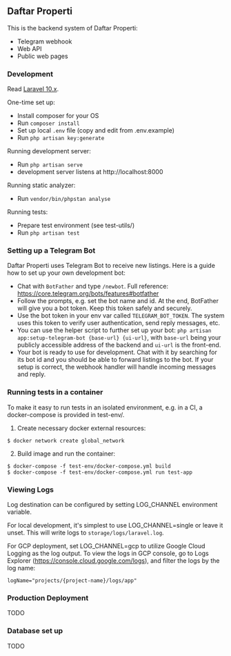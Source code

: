 ## Daftar Properti

This is the backend system of Daftar Properti:

* Telegram webhook
* Web API
* Public web pages

### Development

Read [Laravel 10.x](https://laravel.com/docs/10.x).

One-time set up:

* Install composer for your OS
* Run `composer install`
* Set up local `.env` file (copy and edit from .env.example)
* Run `php artisan key:generate`

Running development server:

* Run `php artisan serve`
* development server listens at http://localhost:8000

Running static analyzer:

* Run `vendor/bin/phpstan analyse`

Running tests:

* Prepare test environment (see test-utils/)
* Run `php artisan test`

### Setting up a Telegram Bot
Daftar Properti uses Telegram Bot to receive new listings. Here is a guide how to set up your own development bot:

* Chat with `BotFather` and type `/newbot`. Full reference: https://core.telegram.org/bots/features#botfather
* Follow the prompts, e.g. set the bot name and id. At the end, BotFather will give you a bot token. Keep this token
  safely and securely.
* Use the bot token in your env var called `TELEGRAM_BOT_TOKEN`. The system uses this token to verify user
  authentication, send reply messages, etc.
* You can use the helper script to further set up your bot: `php artisan app:setup-telegram-bot {base-url} {ui-url}`,
  with `base-url` being your publicly accessible address of the backend and `ui-url` is the front-end.
* Your bot is ready to use for development. Chat with it by searching for its bot id and you should be able to forward
  listings to the bot. If your setup is correct, the webhook handler will handle incoming messages and reply.

### Running tests in a container
To make it easy to run tests in an isolated environment, e.g. in a CI, a
docker-compose is provided in test-env/.

1. Create necessary docker external resources:
```
$ docker network create global_network
```

2. Build image and run the container:
```
$ docker-compose -f test-env/docker-compose.yml build
$ docker-compose -f test-env/docker-compose.yml run test-app
```

### Viewing Logs
Log destination can be configured by setting LOG_CHANNEL environment variable.

For local development, it's simplest to use LOG_CHANNEL=single or leave it unset. This will write logs to
`storage/logs/laravel.log`.

For GCP deployment, set LOG_CHANNEL=gcp to utilize Google Cloud Logging as the log output. To view the logs in GCP
console, go to Logs Explorer (https://console.cloud.google.com/logs), and filter the logs by the log name:
```
logName="projects/{project-name}/logs/app"
```

### Production Deployment
TODO

### Database set up
TODO
